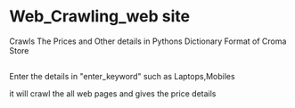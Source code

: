 # Web_Crawling_web site
Crawls The Prices and Other details in Pythons Dictionary Format of Croma Store

##

Enter the details in "enter_keyword" such as Laptops,Mobiles 

it will crawl the all web pages and gives the price details 
